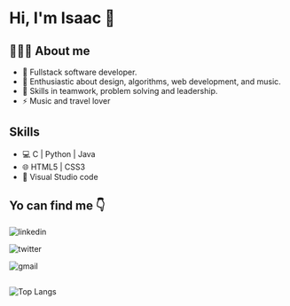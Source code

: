 # Hi, I'm Isaac 👋

##  👨🏻‍💻  About me

* 🔭  Fullstack software developer.
* 🌱  Enthusiastic about design, algorithms, web development, and music.
* 👯  Skills in teamwork, problem solving and leadership.
* ⚡   Music and travel lover


## Skills

* 💻  C | Python | Java
* 🌐  HTML5 | CSS3
* 🔧  Visual Studio code


## Yo can find me :point_down:

![linkedin](https://user-images.githubusercontent.com/64045995/105786720-9dd37900-5f4b-11eb-9c54-c201c061f03c.png)

![twitter](https://user-images.githubusercontent.com/64045995/105787128-60232000-5f4c-11eb-8d81-93e107918a5b.png)

![gmail](https://user-images.githubusercontent.com/64045995/105787187-7e891b80-5f4c-11eb-8440-a4bdd25430b1.png)

##

![Top Langs](https://github-readme-stats.vercel.app/api/top-langs/?username=idelahoz14&layout=compact)

<!--
**idelahoz14/idelahoz14** is a ✨ _special_ ✨ repository because its `README.md` (this file) appears on your GitHub profile.

Here are some ideas to get you started:

- 🔭 I’m currently working on ...
- 🌱 I’m currently learning ...
- 👯 I’m looking to collaborate on ...
- 🤔 I’m looking for help with ...
- 💬 Ask me about ...
- 📫 How to reach me: ...
- 😄 Pronouns: ...
- ⚡ Fun fact: ...
-->
